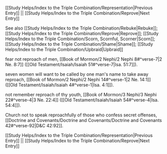 [[Study Helps/Index to the Triple Combination/Representation|Previous Entry]]  ||  [[Study Helps/Index to the Triple Combination/Reprove|Next Entry]]

 See also [[Study Helps/Index to the Triple Combination/Rebuke|Rebuke]]; [[Study Helps/Index to the Triple Combination/Reprove|Reprove]]; [[Study Helps/Index to the Triple Combination/Scorn, Scornful, Scorner|Scorn]]; [[Study Helps/Index to the Triple Combination/Shame|Shame]]; [[Study Helps/Index to the Triple Combination/Upbraid|Upbraid]]

 fear not reproach of men, [[Book of Mormon/2 Nephi/2 Nephi 8#^verse-7|2 Ne. 8:7]] ([[Old Testament/Isaiah/Isaiah 51#^verse-7|Isa. 51:7]]).

 seven women will want to be called by one man's name to take away reproach, [[Book of Mormon/2 Nephi/2 Nephi 14#^verse-1|2 Ne. 14:1]] ([[Old Testament/Isaiah/Isaiah 4#^verse-1|Isa. 4:1]]).

 not remember reproach of thy youth, [[Book of Mormon/3 Nephi/3 Nephi 22#^verse-4|3 Ne. 22:4]] ([[Old Testament/Isaiah/Isaiah 54#^verse-4|Isa. 54:4]]).

 Church not to speak reproachfully of those who confess secret offenses, [[Doctrine and Covenants/Doctrine and Covenants/Doctrine and Covenants 42#^verse-92|D&C 42:92]].

[[Study Helps/Index to the Triple Combination/Representation|Previous Entry]]  ||  [[Study Helps/Index to the Triple Combination/Reprove|Next Entry]]